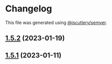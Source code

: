 # Changelog

This file was generated using [@jscutlery/semver](https://github.com/jscutlery/semver).

## [1.5.2](https://github.com/rudderlabs/rudder-sdk-react-native/compare/rudder-integration-appsflyer-react-native@1.5.1...rudder-integration-appsflyer-react-native@1.5.2) (2023-01-19)

## [1.5.1](https://github.com/rudderlabs/rudder-sdk-react-native/compare/rudder-integration-appsflyer-react-native-1.5.0...rudder-integration-appsflyer-react-native-1.5.1) (2023-01-11)
